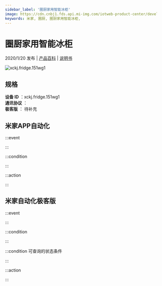 ```yaml
---
sidebar_label: '圈厨家用智能冰柜'
image: https://cdn.cnbj1.fds.api.mi-img.com/iotweb-product-center/developer_1571883556005OMNap8lu.png?GalaxyAccessKeyId=AKVGLQWBOVIRQ3XLEW&Expires=9223372036854775807&Signature=IMC8QAR4JUO8HtWgu4o/gqAVWIA=
keywords: 米家, 圈厨, 圈厨家用智能冰柜, 
---
```

# 圈厨家用智能冰柜

2020/1/20 发布 | [产品百科](https://home.mi.com/webapp/content/baike/product/index.html?model=xckj.fridge.151wg1/) | [说明书](https://home.mi.com/views/introduction.html?model=xckj.fridge.151wg1&region=cn)

![xckj.fridge.151wg1](https://cdn.cnbj1.fds.api.mi-img.com/iotweb-product-center/developer_1571883556005OMNap8lu.png?GalaxyAccessKeyId=AKVGLQWBOVIRQ3XLEW&Expires=9223372036854775807&Signature=IMC8QAR4JUO8HtWgu4o/gqAVWIA=)

## 规格  
> 
**设备 ID** ：xckj.fridge.151wg1  
**通讯协议** ：  
**极客版**  ： 待补充 


## 米家APP自动化  

:::event  

:::

:::condition  

:::

:::action   

:::

## 米家自动化极客版  

:::event  

:::

:::condition  

:::

:::condition 可查询的状态条件  

:::

:::action  

:::

        
